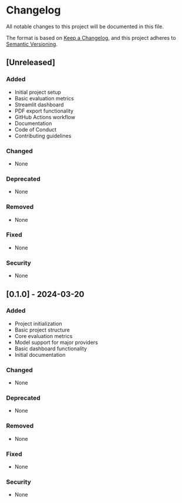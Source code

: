 # Changelog

All notable changes to this project will be documented in this file.

The format is based on [Keep a Changelog](https://keepachangelog.com/en/1.0.0/),
and this project adheres to [Semantic Versioning](https://semver.org/spec/v2.0.0.html).

## [Unreleased]

### Added
- Initial project setup
- Basic evaluation metrics
- Streamlit dashboard
- PDF export functionality
- GitHub Actions workflow
- Documentation
- Code of Conduct
- Contributing guidelines

### Changed
- None

### Deprecated
- None

### Removed
- None

### Fixed
- None

### Security
- None

## [0.1.0] - 2024-03-20

### Added
- Project initialization
- Basic project structure
- Core evaluation metrics
- Model support for major providers
- Basic dashboard functionality
- Initial documentation

### Changed
- None

### Deprecated
- None

### Removed
- None

### Fixed
- None

### Security
- None 